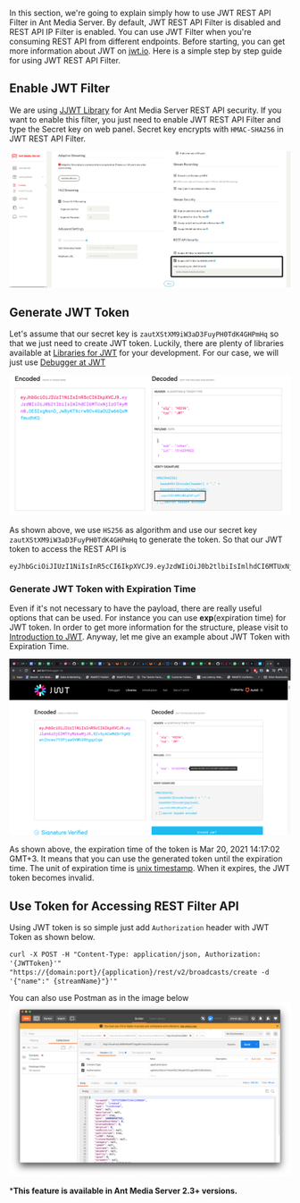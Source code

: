 In this section, we're going to explain simply how to use JWT REST API Filter in Ant Media Server. By default, JWT REST API Filter is disabled and REST API IP Filter is enabled. 
You can use JWT Filter when you're consuming REST API from different endpoints. Before starting, you can get more information about JWT on [jwt.io](https://jwt.io). Here is a simple step by step guide for using JWT REST API Filter.

## Enable JWT Filter
We are using [JJWT Library](https://github.com/jwtk/jjwt) for Ant Media Server REST API security. If you want to enable this filter, you just need to enable JWT REST API Filter and type the Secret key on web panel. Secret key encrypts with `HMAC-SHA256` in JWT REST API Filter. 

<img src="images/jwt-filter-enable.png?raw=true" alt="">


## Generate JWT Token
Let's assume that our secret key is `zautXStXM9iW3aD3FuyPH0TdK4GHPmHq` so that we just need to create JWT token. Luckily, there are plenty of libraries available at [Libraries for JWT](https://jwt.io/#libraries-io) for your development. For our case, we will just use [Debugger at JWT](https://jwt.io#debugger-io)

<img src="images/generate_jwt_token.png?raw=true" alt="">

As shown above, we use `HS256` as algorithm and use our secret key `zautXStXM9iW3aD3FuyPH0TdK4GHPmHq` to generate the token. So that our JWT token to access the REST API is 
```
eyJhbGciOiJIUzI1NiIsInR5cCI6IkpXVCJ9.eyJzdWIiOiJ0b2tlbiIsImlhdCI6MTUxNjIzOTAyMn0.OESIxgNsnD_JwByKTXcrw9Ov4GaOUZw66QxMfmudhKQ
```

### Generate JWT Token with Expiration Time
Even if it's not necessary to have the payload, there are really useful options that can be used. For instance you can use **exp**(expiration time) for JWT token. In order to get more information for the structure, please visit to [Introduction to JWT](https://jwt.io/introduction).  Anyway, let me give an example about JWT Token with Expiration Time.

<img src="images/generate-jwt-expire-time.png?raw=true" alt="">

As shown above, the expiration time of the token is Mar 20, 2021 14:17:02 GMT+3. It means that you can use the generated token until the expiration time. The unit of expiration time is [unix timestamp](https://www.unixtimestamp.com/).  When it expires, the JWT token becomes invalid. 


## Use Token for Accessing REST Filter API
Using JWT token is so simple just add `Authorization` header with JWT Token as shown below.  
  ```
  curl -X POST -H "Content-Type: application/json, Authorization: '{JWTToken}'" "https://{domain:port}/{application}/rest/v2/broadcasts/create -d '{"name":" {streamName}"}'"
  ```

You can also use Postman as in the image below
<img src="images/use_jwt_token_with_postman.png?raw=true" alt="">

***This feature is available in Ant Media Server 2.3+ versions.**

